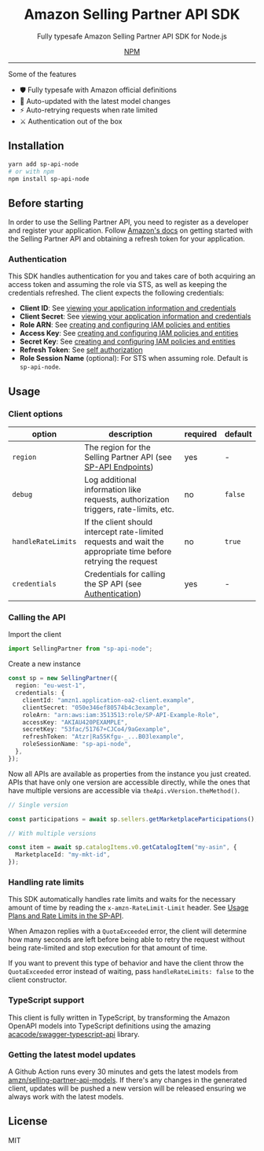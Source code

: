 <h1 align="center">Amazon Selling Partner API SDK</h1>
<p align="center">Fully typesafe Amazon Selling Partner API SDK for Node.js</p>
<div align="center">
  <a href="https://www.npmjs.com/package/sp-api-node">NPM</a>
</div>

<hr>

Some of the features

- 🛡 Fully typesafe with Amazon official definitions
- 🔄 Auto-updated with the latest model changes
- ⚡️ Auto-retrying requests when rate limited
- ⚔️ Authentication out of the box

## Installation

```sh
yarn add sp-api-node
# or with npm
npm install sp-api-node
```

## Before starting

In order to use the Selling Partner API, you need to register as a developer and register your application. Follow [Amazon's docs](https://developer-docs.amazon.com/sp-api/docs) on getting started with the Selling Partner API and obtaining a refresh token for your application.

### Authentication

This SDK handles authentication for you and takes care of both acquiring an access token and assuming the role via STS, as well as keeping the credentials refreshed. The client expects the following credentials:

- **Client ID**: See [viewing your application information and credentials](https://developer-docs.amazon.com/sp-api/docs/viewing-your-application-information-and-credentials)
- **Client Secret**: See [viewing your application information and credentials](https://developer-docs.amazon.com/sp-api/docs/viewing-your-application-information-and-credentials)
- **Role ARN**: See [creating and configuring IAM policies and entities](https://developer-docs.amazon.com/sp-api/docs/creating-and-configuring-iam-policies-and-entities)
- **Access Key**: See [creating and configuring IAM policies and entities](https://developer-docs.amazon.com/sp-api/docs/creating-and-configuring-iam-policies-and-entities)
- **Secret Key**: See [creating and configuring IAM policies and entities](https://developer-docs.amazon.com/sp-api/docs/creating-and-configuring-iam-policies-and-entities)
- **Refresh Token**: See [self authorization](https://developer-docs.amazon.com/sp-api/docs/self-authorization)
- **Role Session Name** (optional): For STS when assuming role. Default is `sp-api-node`.

## Usage

### Client options

| option             | description                                                                                                                     | required | default |
| ------------------ | ------------------------------------------------------------------------------------------------------------------------------- | -------- | ------- |
| `region`           | The region for the Selling Partner API (see [SP-API Endpoints](https://developer-docs.amazon.com/sp-api/docs/sp-api-endpoints)) | yes      | -       |
| `debug`            | Log additional information like requests, authorization triggers, rate-limits, etc.                                             | no       | `false` |
| `handleRateLimits` | If the client should intercept rate-limited requests and wait the appropriate time before retrying the request                  | no       | `true`  |
| `credentials`      | Credentials for calling the SP API (see [Authentication](#authentication))                                                      | yes      | -       |

### Calling the API

Import the client

```ts
import SellingPartner from "sp-api-node";
```

Create a new instance

```ts
const sp = new SellingPartner({
  region: "eu-west-1",
  credentials: {
    clientId: "amzn1.application-oa2-client.example",
    clientSecret: "050e346ef80574b4c3example",
    roleArn: "arn:aws:iam:3513513:role/SP-API-Example-Role",
    accessKey: "AKIAU420PEXAMPLE",
    secretKey: "53fac/51767+CJCo4/9aGexample",
    refreshToken: "Atzr|Ra55Kfgu-_...B03lexample",
    roleSessionName: "sp-api-node",
  },
});
```

Now all APIs are available as properties from the instance you just created. APIs that have only one version are accessible directly, while the ones that have multiple versions are accessible via `theApi.vVersion.theMethod()`.

```ts
// Single version

const participations = await sp.sellers.getMarketplaceParticipations();

// With multiple versions

const item = await sp.catalogItems.v0.getCatalogItem("my-asin", {
  MarketplaceId: "my-mkt-id",
});
```

### Handling rate limits

This SDK automatically handles rate limits and waits for the necessary amount of time by reading the `x-amzn-RateLimit-Limit` header. See [Usage Plans and Rate Limits in the SP-API](https://developer-docs.amazon.com/sp-api/docs/usage-plans-and-rate-limits-in-the-sp-api).

When Amazon replies with a `QuotaExceeded` error, the client will determine how many seconds are left before being able to retry the request without being rate-limited and stop execution for that amount of time.

If you want to prevent this type of behavior and have the client throw the `QuotaExceeded` error instead of waiting, pass `handleRateLimits: false` to the client constructor.

### TypeScript support

This client is fully written in TypeScript, by transforming the Amazon OpenAPI models into TypeScript definitions using the amazing [acacode/swagger-typescript-api](https://github.com/acacode/swagger-typescript-api) library.

### Getting the latest model updates

A Github Action runs every 30 minutes and gets the latest models from [amzn/selling-partner-api-models](https://github.com/amzn/selling-partner-api-models). If there's any changes in the generated client, updates will be pushed a new version will be released ensuring we always work with the latest models.

## License

MIT
